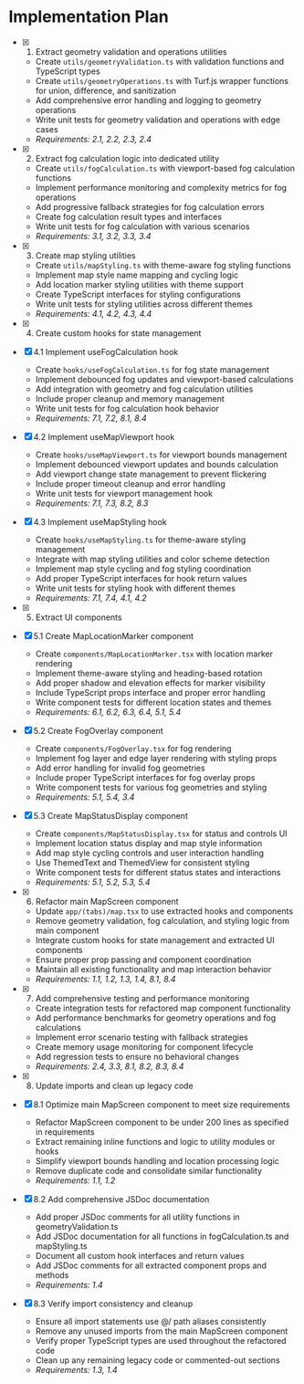 # Implementation Plan

- [x] 1. Extract geometry validation and operations utilities
  - Create `utils/geometryValidation.ts` with validation functions and TypeScript types
  - Create `utils/geometryOperations.ts` with Turf.js wrapper functions for union, difference, and sanitization
  - Add comprehensive error handling and logging to geometry operations
  - Write unit tests for geometry validation and operations with edge cases
  - _Requirements: 2.1, 2.2, 2.3, 2.4_

- [x] 2. Extract fog calculation logic into dedicated utility
  - Create `utils/fogCalculation.ts` with viewport-based fog calculation functions
  - Implement performance monitoring and complexity metrics for fog operations
  - Add progressive fallback strategies for fog calculation errors
  - Create fog calculation result types and interfaces
  - Write unit tests for fog calculation with various scenarios
  - _Requirements: 3.1, 3.2, 3.3, 3.4_

- [x] 3. Create map styling utilities
  - Create `utils/mapStyling.ts` with theme-aware fog styling functions
  - Implement map style name mapping and cycling logic
  - Add location marker styling utilities with theme support
  - Create TypeScript interfaces for styling configurations
  - Write unit tests for styling utilities across different themes
  - _Requirements: 4.1, 4.2, 4.3, 4.4_

- [x] 4. Create custom hooks for state management
- [x] 4.1 Implement useFogCalculation hook
  - Create `hooks/useFogCalculation.ts` for fog state management
  - Implement debounced fog updates and viewport-based calculations
  - Add integration with geometry and fog calculation utilities
  - Include proper cleanup and memory management
  - Write unit tests for fog calculation hook behavior
  - _Requirements: 7.1, 7.2, 8.1, 8.4_

- [x] 4.2 Implement useMapViewport hook
  - Create `hooks/useMapViewport.ts` for viewport bounds management
  - Implement debounced viewport updates and bounds calculation
  - Add viewport change state management to prevent flickering
  - Include proper timeout cleanup and error handling
  - Write unit tests for viewport management hook
  - _Requirements: 7.1, 7.3, 8.2, 8.3_

- [x] 4.3 Implement useMapStyling hook
  - Create `hooks/useMapStyling.ts` for theme-aware styling management
  - Integrate with map styling utilities and color scheme detection
  - Implement map style cycling and fog styling coordination
  - Add proper TypeScript interfaces for hook return values
  - Write unit tests for styling hook with different themes
  - _Requirements: 7.1, 7.4, 4.1, 4.2_

- [x] 5. Extract UI components
- [x] 5.1 Create MapLocationMarker component
  - Create `components/MapLocationMarker.tsx` with location marker rendering
  - Implement theme-aware styling and heading-based rotation
  - Add proper shadow and elevation effects for marker visibility
  - Include TypeScript props interface and proper error handling
  - Write component tests for different location states and themes
  - _Requirements: 6.1, 6.2, 6.3, 6.4, 5.1, 5.4_

- [x] 5.2 Create FogOverlay component
  - Create `components/FogOverlay.tsx` for fog rendering
  - Implement fog layer and edge layer rendering with styling props
  - Add error handling for invalid fog geometries
  - Include proper TypeScript interfaces for fog overlay props
  - Write component tests for various fog geometries and styling
  - _Requirements: 5.1, 5.4, 3.4_

- [x] 5.3 Create MapStatusDisplay component
  - Create `components/MapStatusDisplay.tsx` for status and controls UI
  - Implement location status display and map style information
  - Add map style cycling controls and user interaction handling
  - Use ThemedText and ThemedView for consistent styling
  - Write component tests for different status states and interactions
  - _Requirements: 5.1, 5.2, 5.3, 5.4_

- [x] 6. Refactor main MapScreen component
  - Update `app/(tabs)/map.tsx` to use extracted hooks and components
  - Remove geometry validation, fog calculation, and styling logic from main component
  - Integrate custom hooks for state management and extracted UI components
  - Ensure proper prop passing and component coordination
  - Maintain all existing functionality and map interaction behavior
  - _Requirements: 1.1, 1.2, 1.3, 1.4, 8.1, 8.4_

- [x] 7. Add comprehensive testing and performance monitoring
  - Create integration tests for refactored map component functionality
  - Add performance benchmarks for geometry operations and fog calculations
  - Implement error scenario testing with fallback strategies
  - Create memory usage monitoring for component lifecycle
  - Add regression tests to ensure no behavioral changes
  - _Requirements: 2.4, 3.3, 8.1, 8.2, 8.3, 8.4_

- [x] 8. Update imports and clean up legacy code
- [x] 8.1 Optimize main MapScreen component to meet size requirements
  - Refactor MapScreen component to be under 200 lines as specified in requirements
  - Extract remaining inline functions and logic to utility modules or hooks
  - Simplify viewport bounds handling and location processing logic
  - Remove duplicate code and consolidate similar functionality
  - _Requirements: 1.1, 1.2_

- [x] 8.2 Add comprehensive JSDoc documentation
  - Add proper JSDoc comments for all utility functions in geometryValidation.ts
  - Add JSDoc documentation for all functions in fogCalculation.ts and mapStyling.ts
  - Document all custom hook interfaces and return values
  - Add JSDoc comments for all extracted component props and methods
  - _Requirements: 1.4_

- [x] 8.3 Verify import consistency and cleanup
  - Ensure all import statements use @/ path aliases consistently
  - Remove any unused imports from the main MapScreen component
  - Verify proper TypeScript types are used throughout the refactored code
  - Clean up any remaining legacy code or commented-out sections
  - _Requirements: 1.3, 1.4_